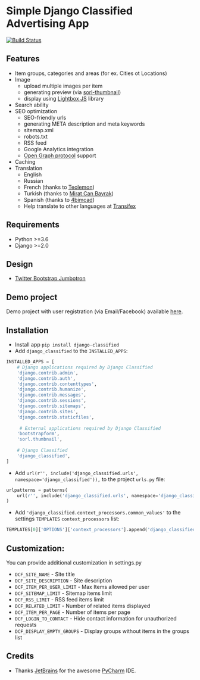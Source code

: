 # Simple Django Classified Advertising App

[![Build Status](https://travis-ci.com/slyapustin/django-classified.svg?branch=master)](https://travis-ci.com/slyapustin/django-classified)

## Features

* Item groups, categories and areas (for ex. Cities ot Locations)
* Image
    * upload multiple images per item
    * generating preview (via [sorl-thumbnail](https://github.com/mariocesar/sorl-thumbnail))
    * display using [Lightbox JS](http://lokeshdhakar.com/projects/lightbox2/) library
* Search ability
* SEO optimization
    * SEO-friendly urls 
    * generating META description and meta keywords
    * sitemap.xml
    * robots.txt
    * RSS feed
    * Google Analytics integration
    * [Open Graph protocol](http://ogp.me/) support
* Caching
* Translation
    * English
    * Russian 
    * French (thanks to [Teolemon](https://github.com/teolemon))
    * Turkish (thanks to [Mirat Can Bayrak](https://github.com/miratcan))
    * Spanish (thanks to [4bimcad](https://github.com/4bimcad))
    * Help translate to other languages at [Transifex](https://www.transifex.com/inoks/django-classified/)

## Requirements
 
* Python >=3.6
* Django >=2.0

## Design

* [Twitter Bootstrap Jumbotron](http://getbootstrap.com/examples/jumbotron-narrow/)

## Demo project

Demo project with user registration (via Email/Facebook) available [here](https://github.com/slyapustin/django-classified-demo).

## Installation
 * Install app `pip install django-classified`
 * Add `django_classified` to the `INSTALLED_APPS`:

```python
INSTALLED_APPS = [
    # Django applications required by Django Classified
    'django.contrib.admin',
    'django.contrib.auth',
    'django.contrib.contenttypes',
    'django.contrib.humanize',
    'django.contrib.messages',
    'django.contrib.sessions',
    'django.contrib.sitemaps',
    'django.contrib.sites',
    'django.contrib.staticfiles',
    
     # External applications required by Django Classified
    'bootstrapform',
    'sorl.thumbnail',
    
    # Django Classified
    'django_classified',
]
```

 * Add `url(r'', include('django_classified.urls', namespace='django_classified')),` to the project `urls.py` file:

```python
urlpatterns = patterns(
    url(r'', include('django_classified.urls', namespace='django_classified'),
)
```

 * Add `'django_classified.context_processors.common_values'` to the settings `TEMPLATES` `context_processors` list:

```python
TEMPLATES[0]['OPTIONS']['context_processors'].append('django_classified.context_processors.common_values')

```

## Customization:
 
 You can provide additional customization in settings.py
 
 * `DCF_SITE_NAME` - Site title
 * `DCF_SITE_DESCRIPTION` - Site description
 * `DCF_ITEM_PER_USER_LIMIT` - Max Items allowed per user
 * `DCF_SITEMAP_LIMIT` - Sitemap items limit
 * `DCF_RSS_LIMIT` - RSS feed items limit
 * `DCF_RELATED_LIMIT` - Number of related items displayed
 * `DCF_ITEM_PER_PAGE` - Number of items per page
 * `DCF_LOGIN_TO_CONTACT` - Hide contact information for unauthorized requests
 * `DCF_DISPLAY_EMPTY_GROUPS` - Display groups without items in the groups list

## Credits

 * Thanks [JetBrains](https://www.jetbrains.com) for the awesome [PyCharm](https://www.jetbrains.com/pycharm/) IDE.
